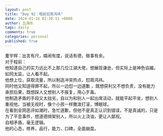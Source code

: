 ```yaml
---
layout: post
title: "Day 92：程前怼周鸿祎"
date: 2024-01-16 02:20:11 +0800
author: 丘海东 
tags: daily
comments: true
categories: personal
published: true
---
```

董宇辉：出言有尺，嬉闹有度，说话有德，做事有余。  
对于程前：  
他知道自己的实力远比不上那几位江湖大佬，想展现谦逊，但实际上是神色谄媚，如同太监，让人看不起。  
他想上位，获取流量，所以制造冲突热点，怼周鸿祎。  
同时他又知道得罪不起，所以一边怼一边道歉 ，既想获利又不想负责，没有能力承担后果，既想踩人又想别人不报复，用心歹毒。  
他制造矛盾的手段又太拙劣，自以为和别人一起出席活动，就能平起平坐，想别人重视他，当被无视时，像个小孩一样撒泼打滚，博眼球。  
在看到全网恶评如潮时，急忙道歉，但他不是真正认识到错误，不是真诚的，只是为了平息事件，想道德绑架别人，所以火上浇油，更让人鄙视。  
自相矛盾，毫无逻辑。  
他的心态，修养，品行，能力，口碑，全面崩盘。
